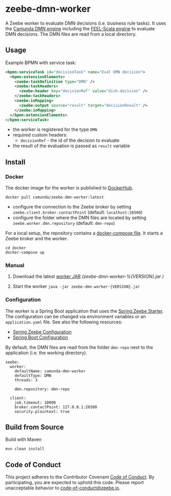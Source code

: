 # zeebe-dmn-worker

A Zeebe worker to evaluate DMN decisions (i.e. business rule tasks). It uses the [Camunda DMN engine](https://docs.camunda.org/manual/7.12/reference/dmn11/) including the [FEEL-Scala engine](https://github.com/camunda/feel-scala) to evaluate DMN decisions. The DMN files are read from a local directory.

## Usage

Example BPMN with service task:

```xml
<bpmn:serviceTask id="decisionTask" name="Eval DMN decision">
  <bpmn:extensionElements>
    <zeebe:taskDefinition type="DMN" />
    <zeebe:taskHeaders>
      <zeebe:header key="decisionRef" value="dish-decision" />
    </zeebe:taskHeaders>
    <zeebe:ioMapping>
      <zeebe:output source="result" target="decisionResult" />
    </zeebe:ioMapping>
  </bpmn:extensionElements>
</bpmn:serviceTask>
```

* the worker is registered for the type `DMN`
* required custom headers:
    * `decisionRef` - the id of the decision to evaluate
* the result of the evaluation is passed as `result` variable

## Install

### Docker

The docker image for the worker is published to [DockerHub](https://hub.docker.com/r/camunda/zeebe-dmn-worker).

```
docker pull camunda/zeebe-dmn-worker:latest
```
* configure the connection to the Zeebe broker by setting `zeebe.client.broker.contactPoint` (default: `localhost:26500`) 
* configure the folder where the DMN files are located by setting `zeebe.worker.dmn.repository` (default: `dmn-repo`)

For a local setup, the repository contains a [docker-compose file](docker/docker-compose.yml). It starts a Zeebe broker and the worker. 

```
cd docker
docker-compose up
```

### Manual

1. Download the latest [worker JAR](https://github.com/zeebe-io/zeebe-dmn-worker/releases) _(zeebe-dmn-worker-%{VERSION}.jar
)_

1. Start the worker
    `java -jar zeebe-dmn-worker-{VERSION}.jar`

### Configuration

The worker is a Spring Boot application that uses the [Spring Zeebe Starter](https://github.com/zeebe-io/spring-zeebe). The configuration can be changed via environment variables or an `application.yaml` file. See also the following resources:
* [Spring Zeebe Configuration](https://github.com/zeebe-io/spring-zeebe#configuring-zeebe-connection)
* [Spring Boot Configuration](https://docs.spring.io/spring-boot/docs/current/reference/html/spring-boot-features.html#boot-features-external-config)

By default, the DMN files are read from the folder `dmn-repo` next to the application (i.e. the working directory).

```
zeebe:
  worker:
    defaultName: camunda-dmn-worker
    defaultType: DMN
    threads: 3

    dmn.repository: dmn-repo

  client:
    job.timeout: 10000
    broker.contactPoint: 127.0.0.1:26500
    security.plaintext: true
```

## Build from Source

Build with Maven

`mvn clean install`

## Code of Conduct

This project adheres to the Contributor Covenant [Code of
Conduct](/CODE_OF_CONDUCT.md). By participating, you are expected to uphold
this code. Please report unacceptable behavior to
code-of-conduct@zeebe.io.
